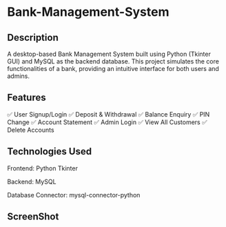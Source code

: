 # Bank-Management-System

## Description 
A desktop-based Bank Management System built using Python (Tkinter GUI) and MySQL as the backend database. This project simulates the core functionalities of a bank, providing an intuitive interface for both users and admins.

## Features
✅ User Signup/Login
✅ Deposit & Withdrawal
✅ Balance Enquiry
✅ PIN Change
✅ Account Statement
✅ Admin Login
✅ View All Customers
✅ Delete Accounts

## Technologies Used
Frontend: Python Tkinter

Backend: MySQL

Database Connector: mysql-connector-python

## ScreenShot




